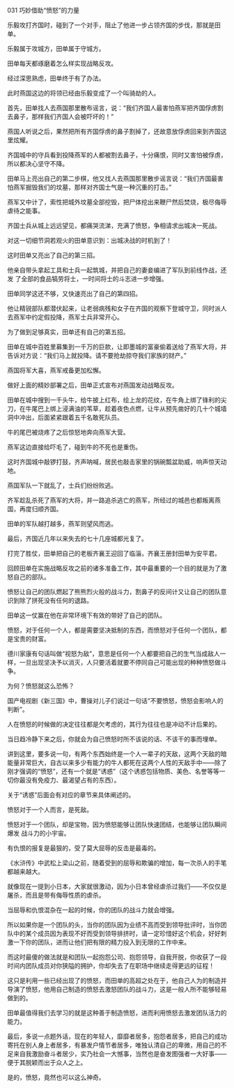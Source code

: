 031 巧妙借助“愤怒”的力量




乐毅攻打齐国时，碰到了一个对手，阻止了他进一步占领齐国的步伐，那就是田单。

乐毅属于攻城方，田单属于守城方。

田单每天都琢磨着怎么样实现战略反攻。

经过深思熟虑，田单终于有了办法。



此时燕国这边的将领已经由乐毅变成了一个叫骑劫的人。

首先，田单找人去燕国那里散布谣言，说：“我们齐国人最害怕燕军把齐国俘虏割去鼻子，那样我们齐国人会被吓坏的！”

燕国人听说之后，果然把所有齐国俘虏的鼻子割掉了，还故意放俘虏回来到齐国这里炫耀。

齐国城中的守兵看到投降燕军的人都被割去鼻子，十分痛恨，同时又害怕被俘虏，所以都决心坚守不降。



田单马上亮出自己的第二步棋，他又找人去燕国那里散步谣言说：“我们齐国最害怕燕军掘毁我们的坟墓，那样对齐国士气是一种沉重的打击。”

燕军又中计了，索性把城外坟墓全部挖毁，把尸体挖出来鞭尸然后焚烧，极尽侮辱虐待之能事。

齐国士兵从城上远远望见，都痛哭流涕，充满了愤怒，争相请求出城决一死战。

对这一切细节洞若观火的田单意识到：出城决战的时机到了！



这时田单又亮出了自己的第三招。

他亲自带头拿起工具和士兵一起筑城，并把自己的妻妾编进了军队到前线作战，还发
了全部的食品犒劳将士，一时间将士的斗志进一步增强。



田单同学这还不够，又快速亮出了自己的第四招。

他让精锐部队都潜伏起来，让老弱病残和女子在齐国的观察下登城守卫，同时派人去燕军中约定假投降，燕军士兵非常开心。



为了做到足够真实，田单还有自己的第五招。

田单在城中百姓里募集到一千万的巨款，让即墨城的富豪偷着送给了燕军大将，并告诉对方说：“我们马上就投降。请不要抢劫掠夺我们家族的财产。”

燕国将军大喜，燕军戒备更加松懈。



做好上面的精妙部署之后，田单正式宣布对燕国发动战略反攻。

田单在城中搜到一千头牛，给牛披上红布，绘上龙的花纹，在牛角上绑了锋利的尖刀，在牛尾巴上绑上浸满油的苇草，趁着夜色点燃，让牛从预先凿好的几十个城墙洞中冲出，后面紧紧跟着五千名敢死队员。

牛的尾巴被烧疼了之后惊怒地奔向燕军大营。

燕军这边直接给吓毛了，碰到牛的不死也是重伤。

这时齐国城中敲锣打鼓，齐声呐喊，居民也敲击家里的锅碗瓢盆助威，响声惊天动地。

燕国军队一下就乱了，士兵们纷纷败逃。

齐军趁乱杀死了燕军的大将，并一路追杀逃亡的燕军，所经过的城邑也都叛离燕国，再度归顺齐国。



田单的军队越打越多，燕军则望风而逃。

最后，齐国近几年以来失去的七十几座城都光复了。

打完了胜仗，田单把自己的老板齐襄王迎回了临淄，齐襄王册封田单为安平君。



回顾田单在实施战略反攻之前的诸多准备工作，其中最重要的一个目的就是为了激怒自己的部队。

愤怒让自己的团队燃起了熊熊烈火般的战斗力，割鼻子的反间计又让自己的团队意识到除了拼死没有任何的退路。

田单这一仗赢在他在非常环境下有效的带好了自己的团队。

愤怒，对于任何一个人，都是需要坚决抵制的东西，而愤怒对于任何一个团队，都是宝贵的财富。

德川家康有句话叫做“视怒为敌”，意思是任何一个人都要把自己的生气当成敌人一样，一旦出现坚决予以消灭，人只要活着就要不停同自己可能出现的种种愤怒做斗争。



为何？愤怒就这么恐怖？

国产电视剧《新三国》中，曹操对儿子们说过一句话“不要愤怒，愤怒会影响人的判断”。

人在愤怒的时候做的决定往往都是欠考虑的，其行为往往也是冲动不计后果的。

当日趋冷静下来之后，你就会为自己愤怒时所不该说的话、不该干的事而埋单。

讲到这里，要多说一句，有两个东西始终是一个人一辈子的天敌，这两个天敌的暗能量非常巨大，自古以来多少有能力的牛人都死在这两个人性的天敌手中——除了刚才强调的“愤怒”，还有一个就是“诱惑”（这个诱惑包括物质、美色、名誉等等一切你最没有免疫力、最渴望占有的东西）。

关于“诱惑”后面会有对应的章节来具体阐述的。



愤怒对于一个人而言，是死敌。

愤怒对于一个团队，却是宝物，因为愤怒能够让团队快速团结，也能够让团队瞬间爆发
战斗力的小宇宙。

有仇恨的报复是最狠的，受了莫大屈辱的反击是最毒的。

《水浒传》中武松上梁山之前，随着受到的屈辱和欺骗的增加，每一次杀人的手笔都越来越大。

就像现在一提到小日本，大家就很激动，因为小日本曾经虐杀过我们——不仅仅是屠杀，而且是带有侮辱性质的虐杀。

当屈辱和仇恨混杂在一起的时候，你的团队的战斗力就会增强。



所以如果你是一个团队的头，当你的团队因为业绩不高而受到领导批评时，当你团队中的某个成员因为表现不好而受到领导排挤时，请一定珍惜好这个机会，好好刺激一下你的团队，进而让他们把有限的精力投入到无限的工作中来。

而这时最傻的做法就是和团队一起抱怨公司、抱怨领导，自我开脱，你收获了一段时间内团队成员对你狭隘的拥护，你却失去了在职场中继续走得更远的征程！

这只是利用一些已经出现了的愤怒，而田单的高超之处在于，他自己人为的制造并导演了愤怒，他用自己制造的愤怒去激怒团队的战斗力，这是一般人所不能够轻易做到的。

田单最值得我们去学习的就是这种善于制造愤怒，进而利用愤怒去激发团队活力的能力。



最后，多说一点题外话，现在的年轻人，靡靡者居多，抱怨者居多，把自己的成功寄托在别人身上者居多，有暴发户情节者居多，唯独认清自己的卑微，用自己的不足来自我激励奋斗者居少，实乃社会一大憾事，当然也是奋发图强者一大好事——便于其脱颖而出于众人之上。

是的，愤怒，竟然也可以这么神奇。

